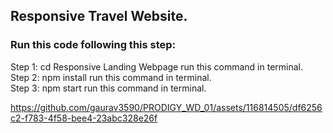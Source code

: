 ## Responsive Travel Website.

### Run this code following this step:
Step 1: cd Responsive Landing Webpage run this command in terminal.<br>
Step 2: npm install run this command in terminal.<br>
Step 3: npm start run this command in terminal.<br>


https://github.com/gaurav3590/PRODIGY_WD_01/assets/116814505/df6256c2-f783-4f58-bee4-23abc328e26f


